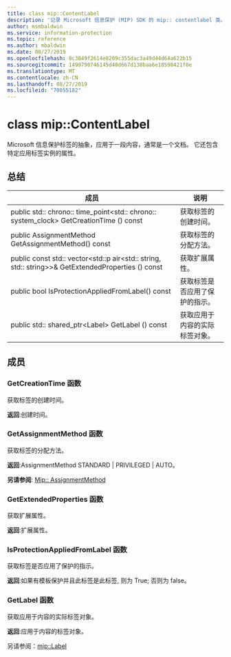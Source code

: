 ```yaml
---
title: class mip::ContentLabel
description: '记录 Microsoft 信息保护 (MIP) SDK 的 mip:: contentlabel 类。'
author: msmbaldwin
ms.service: information-protection
ms.topic: reference
ms.author: mbaldwin
ms.date: 08/27/2019
ms.openlocfilehash: 8c3849f2614e8209c355dac3a49d44d64a622b15
ms.sourcegitcommit: 1499790746145d40d667d138baa6e18598421f0e
ms.translationtype: MT
ms.contentlocale: zh-CN
ms.lasthandoff: 08/27/2019
ms.locfileid: "70055182"
---
```

# <a name="class-mipcontentlabel"></a>class mip::ContentLabel 
Microsoft 信息保护标签的抽象，应用于一段内容，通常是一个文档。
它还包含特定应用标签实例的属性。
  
## <a name="summary"></a>总结
 成员                        | 说明                                
--------------------------------|---------------------------------------------
public std:: chrono:: time_point\<std:: chrono:: system_clock\> GetCreationTime () const  |  获取标签的创建时间。
public AssignmentMethod GetAssignmentMethod() const  |  获取标签的分配方法。
public const std:: vector\<std::p air\<std:: string, std:: string\>\>& GetExtendedProperties () const  |  获取扩展属性。
public bool IsProtectionAppliedFromLabel() const  |  获取标签是否应用了保护的指示。
public std:: shared_ptr\<Label\> GetLabel () const  |  获取应用于内容的实际标签对象。
  
## <a name="members"></a>成员
  
### <a name="getcreationtime-function"></a>GetCreationTime 函数
获取标签的创建时间。

  
**返回**:创建时间。
  
### <a name="getassignmentmethod-function"></a>GetAssignmentMethod 函数
获取标签的分配方法。

  
**返回**:AssignmentMethod STANDARD | PRIVILEGED | AUTO。 
  
**另请参阅**: [Mip:: AssignmentMethod](mip-enums-and-structs.md#assignmentmethod-enum)
  
### <a name="getextendedproperties-function"></a>GetExtendedProperties 函数
获取扩展属性。

  
**返回**:扩展属性。
  
### <a name="isprotectionappliedfromlabel-function"></a>IsProtectionAppliedFromLabel 函数
获取标签是否应用了保护的指示。

  
**返回**:如果有模板保护并且此标签是此标签, 则为 True; 否则为 false。
  
### <a name="getlabel-function"></a>GetLabel 函数
获取应用于内容的实际标签对象。

  
**返回**:应用于内容的标签对象。 
  
另请参阅：[mip::Label](class_mip_label.md)